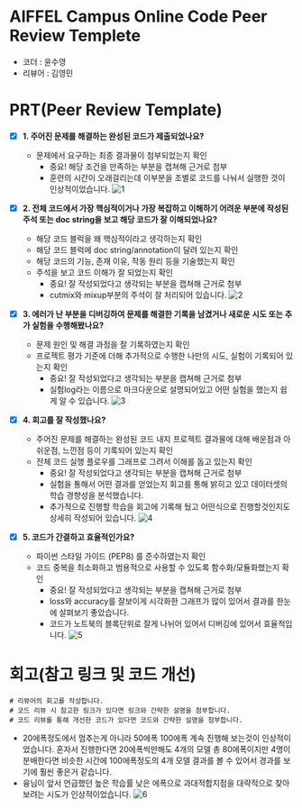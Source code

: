 # AIFFEL Campus Online Code Peer Review Templete
- 코더 : 윤수영
- 리뷰어 : 김영민


# PRT(Peer Review Template)
- [x]  **1. 주어진 문제를 해결하는 완성된 코드가 제출되었나요?**
    - 문제에서 요구하는 최종 결과물이 첨부되었는지 확인
        - 중요! 해당 조건을 만족하는 부분을 캡쳐해 근거로 첨부
        - 훈련의 시간이 오래걸리는데 이부분을 조별로 코드를 나눠서 실행한 것이 인상적이었습니다.
        ![1](https://github.com/user-attachments/assets/153e27da-94a9-4ff6-814b-7314a3c0e5b8)
    
- [x]  **2. 전체 코드에서 가장 핵심적이거나 가장 복잡하고 이해하기 어려운 부분에 작성된 
주석 또는 doc string을 보고 해당 코드가 잘 이해되었나요?**
    - 해당 코드 블럭을 왜 핵심적이라고 생각하는지 확인
    - 해당 코드 블럭에 doc string/annotation이 달려 있는지 확인
    - 해당 코드의 기능, 존재 이유, 작동 원리 등을 기술했는지 확인
    - 주석을 보고 코드 이해가 잘 되었는지 확인
        - 중요! 잘 작성되었다고 생각되는 부분을 캡쳐해 근거로 첨부
        - cutmix와 mixup부분의 주석이 잘 처리되어 있습니다.
        ![2](https://github.com/user-attachments/assets/b7c11df7-0bb3-4057-afa4-26a6a9a34c47)
        
- [x]  **3. 에러가 난 부분을 디버깅하여 문제를 해결한 기록을 남겼거나
새로운 시도 또는 추가 실험을 수행해봤나요?**
    - 문제 원인 및 해결 과정을 잘 기록하였는지 확인
    - 프로젝트 평가 기준에 더해 추가적으로 수행한 나만의 시도, 
    실험이 기록되어 있는지 확인
        - 중요! 잘 작성되었다고 생각되는 부분을 캡쳐해 근거로 첨부
        - 실험log라는 이름으로 마크다운으로 설명되어있고 어떤 실험을 했는지 쉽게 알 수 있습니다.
        ![3](https://github.com/user-attachments/assets/ca8b442b-e858-465e-9e43-2b313d015a04)
        
- [x]  **4. 회고를 잘 작성했나요?**
    - 주어진 문제를 해결하는 완성된 코드 내지 프로젝트 결과물에 대해
    배운점과 아쉬운점, 느낀점 등이 기록되어 있는지 확인
    - 전체 코드 실행 플로우를 그래프로 그려서 이해를 돕고 있는지 확인
        - 중요! 잘 작성되었다고 생각되는 부분을 캡쳐해 근거로 첨부
        - 실험을 통해서 어떤 결과를 얻었는지 회고를 통해 밝히고 있고 데이터셋의 학습 경향성을 분석했습니다.
        - 추가적으로 진행할 학습을 회고에 기록해 뒀고 어떤식으로 진행할것인지도 상세히 작성되어 있습니다.
        ![4](https://github.com/user-attachments/assets/6d0fb1ff-34f5-4292-8c6e-38cd089ac2e9)
        
- [x]  **5. 코드가 간결하고 효율적인가요?**
    - 파이썬 스타일 가이드 (PEP8) 를 준수하였는지 확인
    - 코드 중복을 최소화하고 범용적으로 사용할 수 있도록 함수화/모듈화했는지 확인
        - 중요! 잘 작성되었다고 생각되는 부분을 캡쳐해 근거로 첨부
        - loss와 accuracy를 잘보이게 시각화한 그래프가 많이 있어서 결과를 한눈에 살펴보기 좋았습니다.
        - 코드가 노트북의 블록단위로 잘게 나뉘어 있어서 디버깅에 있어서 효율적입니다.
        ![5](https://github.com/user-attachments/assets/3a69c7d2-2d5f-4ab9-a629-8a65c29948c2)


# 회고(참고 링크 및 코드 개선)
```
# 리뷰어의 회고를 작성합니다.
# 코드 리뷰 시 참고한 링크가 있다면 링크와 간략한 설명을 첨부합니다.
# 코드 리뷰를 통해 개선한 코드가 있다면 코드와 간략한 설명을 첨부합니다.
```
- 20에폭정도에서 멈추는게 아니라 50에폭 100에폭 계속 진행해 보는것이 인상적이었습니다. 혼자서 진행한다면 20에폭씩만해도 4개의 모델 총 80에폭이지만 4명이 분배한다면 비슷한 시간에 100에폭정도의 4개 모델 결과를 볼 수 있어서 경과를 보기에 훨씬 좋은거 같습니다.
- 융님이 앞서 언급했던 높은 학습률 낮은 에폭으로 과대적합지점을 대략적으로 찾아보려는 시도가 인상적이었습니다.
![6](https://github.com/user-attachments/assets/3cff30cf-a3e1-485a-84a6-794e50fc0ef4)